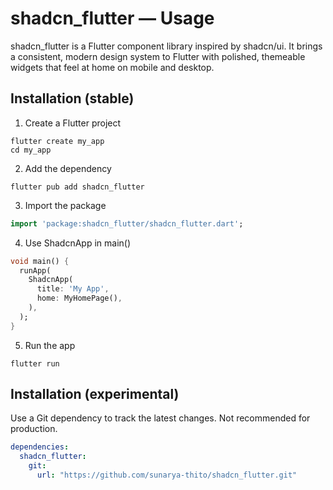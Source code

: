 # shadcn_flutter — Usage

shadcn_flutter is a Flutter component library inspired by shadcn/ui. It brings a
consistent, modern design system to Flutter with polished, themeable widgets
that feel at home on mobile and desktop.

## Installation (stable)

1. Create a Flutter project

```shell
flutter create my_app
cd my_app
```

2. Add the dependency

```shell
flutter pub add shadcn_flutter
```

3. Import the package

```dart
import 'package:shadcn_flutter/shadcn_flutter.dart';
```

4. Use ShadcnApp in main()

```dart
void main() {
  runApp(
    ShadcnApp(
      title: 'My App',
      home: MyHomePage(),
    ),
  );
}
```

5. Run the app

```shell
flutter run
```

## Installation (experimental)

Use a Git dependency to track the latest changes. Not recommended for
production.

```yaml
dependencies:
  shadcn_flutter:
    git:
      url: "https://github.com/sunarya-thito/shadcn_flutter.git"
```
